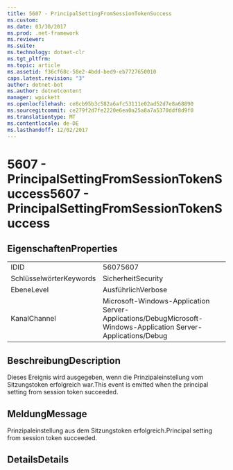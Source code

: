 ```yaml
---
title: 5607 - PrincipalSettingFromSessionTokenSuccess
ms.custom: 
ms.date: 03/30/2017
ms.prod: .net-framework
ms.reviewer: 
ms.suite: 
ms.technology: dotnet-clr
ms.tgt_pltfrm: 
ms.topic: article
ms.assetid: f36cf68c-58e2-4bdd-bed9-eb7727650010
caps.latest.revision: "3"
author: dotnet-bot
ms.author: dotnetcontent
manager: wpickett
ms.openlocfilehash: ce8cb95b3c582a6afc53111e02ad52d7e8a68890
ms.sourcegitcommit: ce279f2d7fe2220e6ea0a25a8a7a5370ddf8d9f0
ms.translationtype: MT
ms.contentlocale: de-DE
ms.lasthandoff: 12/02/2017
---
```

# <a name="5607---principalsettingfromsessiontokensuccess"></a><span data-ttu-id="672c3-102">5607 - PrincipalSettingFromSessionTokenSuccess</span><span class="sxs-lookup"><span data-stu-id="672c3-102">5607 - PrincipalSettingFromSessionTokenSuccess</span></span>
## <a name="properties"></a><span data-ttu-id="672c3-103">Eigenschaften</span><span class="sxs-lookup"><span data-stu-id="672c3-103">Properties</span></span>  
  
|||  
|-|-|  
|<span data-ttu-id="672c3-104">ID</span><span class="sxs-lookup"><span data-stu-id="672c3-104">ID</span></span>|<span data-ttu-id="672c3-105">5607</span><span class="sxs-lookup"><span data-stu-id="672c3-105">5607</span></span>|  
|<span data-ttu-id="672c3-106">Schlüsselwörter</span><span class="sxs-lookup"><span data-stu-id="672c3-106">Keywords</span></span>|<span data-ttu-id="672c3-107">Sicherheit</span><span class="sxs-lookup"><span data-stu-id="672c3-107">Security</span></span>|  
|<span data-ttu-id="672c3-108">Ebene</span><span class="sxs-lookup"><span data-stu-id="672c3-108">Level</span></span>|<span data-ttu-id="672c3-109">Ausführlich</span><span class="sxs-lookup"><span data-stu-id="672c3-109">Verbose</span></span>|  
|<span data-ttu-id="672c3-110">Kanal</span><span class="sxs-lookup"><span data-stu-id="672c3-110">Channel</span></span>|<span data-ttu-id="672c3-111">Microsoft-Windows-Application Server-Applications/Debug</span><span class="sxs-lookup"><span data-stu-id="672c3-111">Microsoft-Windows-Application Server-Applications/Debug</span></span>|  
  
## <a name="description"></a><span data-ttu-id="672c3-112">Beschreibung</span><span class="sxs-lookup"><span data-stu-id="672c3-112">Description</span></span>  
 <span data-ttu-id="672c3-113">Dieses Ereignis wird ausgegeben, wenn die Prinzipaleinstellung vom Sitzungstoken erfolgreich war.</span><span class="sxs-lookup"><span data-stu-id="672c3-113">This event is emitted when the principal setting from session token succeeded.</span></span>  
  
## <a name="message"></a><span data-ttu-id="672c3-114">Meldung</span><span class="sxs-lookup"><span data-stu-id="672c3-114">Message</span></span>  
 <span data-ttu-id="672c3-115">Prinzipaleinstellung aus dem Sitzungstoken erfolgreich.</span><span class="sxs-lookup"><span data-stu-id="672c3-115">Principal setting from session token succeeded.</span></span>  
  
## <a name="details"></a><span data-ttu-id="672c3-116">Details</span><span class="sxs-lookup"><span data-stu-id="672c3-116">Details</span></span>
